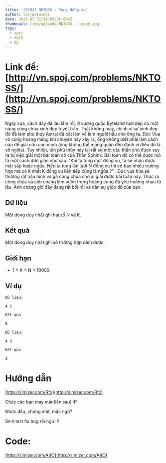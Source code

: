 ```yaml
---
title: '[SPOJ] NKTOSS - Tung đồng xu'
author: itsjustwinds
date: 2017-07-31T10:03:36.604Z
thumbnail: /img/uploads/NKTOSS - image.jpg
tags:
  - spoj
  - math
  - dp
---
```

# Link đề:[http://vn.spoj.com/problems/NKTOSS/](http://vn.spoj.com/problems/NKTOSS/)

Ngày xưa, cách đây đã lâu lắm rồi, ở vương quốc Byteland tươi đẹp có một nàng công chúa xinh đẹp tuyệt trần. Thật không may, chính vì sự xinh đẹp đó đã làm phù thủy Astral đã bắt làm về làm người hầu cho ông ta. Đức Vua vô cùng hoang mang khi chuyện này xảy ra, ông không biết phải làm cách nào để giải cứu con mình \(ông không thể mang quân đến đánh vì điều đó là vô nghĩa\). Tuy nhiên, tên phù thủy này lại rất sợ một câu thần chú được suy ra từ việc giải một bài toán cổ của Thần Sphinx. Bài toán đó có thể được mô tả một cách đơn giản như sau: “Khi ta tung một đồng xu, ta sẽ nhận được mặt sấp hoặc ngửa. Nếu ta tung lần lượt N đồng xu thì có bao nhiêu trường hợp mà có ít nhất K đồng xu liên tiếp cùng là ngửa ?” . Đức vua hứa sẽ thưởng rất hậu hĩnh và gả công chúa cho ai giải được bài toán này. Thực ra công chúa và anh chàng làm vườn trong hoàng cung đã yêu thương nhau từ lâu. Anh chàng giờ đây đang rất bối rối và cần sự giúp đỡ của bạn.

## Dữ liệu

Một dòng duy nhất ghi hai số N và K.

## Kết quả

Một dòng duy nhất ghi số trường hợp đếm được.

## Giới hạn

* 1 ≤ K ≤ N ≤ 10000

## Ví dụ

```
Dữ liệu:

4 2

Kết qủa

8
```

```
Dữ liệu:

4 3

Kết qủa

3
```


# Hướng dẫn 

[http://simizer.com/Rfx](http://simizer.com/Rfx)

Chúc các bạn may mắn(lần sau) :P

Nhức đầu, chóng mặt, mắc ngủ?

Sinh test fix bug rồi ngủ :P

# Code: 

[http://simizer.com/A4O](http://simizer.com/A4O)
